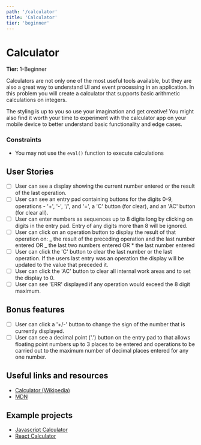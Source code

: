 ```yaml
---
path: '/calculator'
title: 'Calculator'
tier: 'beginner'
---
```


# Calculator

**Tier:** 1-Beginner

Calculators are not only one of the most useful tools available, but they are
also a great way to understand UI and event processing in an application. In
this problem you will create a calculator that supports basic arithmetic
calculations on integers.

The styling is up to you so use your imagination and get creative! You might
also find it worth your time to experiment with the calculator app on your
mobile device to better understand basic functionality and edge cases.

### Constraints

- You may not use the `eval()` function to execute calculations

## User Stories

- [ ] User can see a display showing the current number entered or the
      result of the last operation.
- [ ] User can see an entry pad containing buttons for the digits 0-9,
      operations - '+', '-', '/', and '=', a 'C' button (for clear), and an 'AC'
      button (for clear all).
- [ ] User can enter numbers as sequences up to 8 digits long by clicking on
      digits in the entry pad. Entry of any digits more than 8 will be ignored.
- [ ] User can click on an operation button to display the result of that
      operation on:
      _ the result of the preceding operation and the last number entered OR
      _ the last two numbers entered OR \* the last number entered
- [ ] User can click the 'C' button to clear the last number or the last
      operation. If the users last entry was an operation the display will be
      updated to the value that preceded it.
- [ ] User can click the 'AC' button to clear all internal work areas and
      to set the display to 0.
- [ ] User can see 'ERR' displayed if any operation would exceed the
      8 digit maximum.

## Bonus features

- [ ] User can click a '+/-' button to change the sign of the number that is
      currently displayed.
- [ ] User can see a decimal point ('.') button on the entry pad to that
      allows floating point numbers up to 3 places to be entered and operations to
      be carried out to the maximum number of decimal places entered for any one
      number.

## Useful links and resources

- [Calculator (Wikipedia)](https://en.wikipedia.org/wiki/Calculator)
- [MDN](https://developer.mozilla.org/en-US/)

## Example projects

- [Javascript Calculator](https://codepen.io/giana/pen/GJMBEv)
- [React Calculator](https://codepen.io/mjijackson/pen/xOzyGX)
